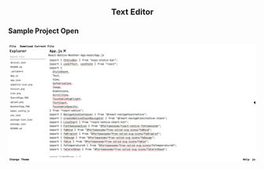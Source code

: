 <h3 align="center">Text Editor</h3>

<h4>Sample Project Open</h4>
<img src="https://raw.githubusercontent.com/mukulve/Text-Editor/main/public/HomePage.png" />
